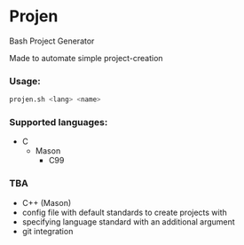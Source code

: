 # Projen
Bash Project Generator

Made to automate simple project-creation

### Usage:
```bash
projen.sh <lang> <name>
```

### Supported languages:
* C
  * Mason
    * C99
   
### TBA
* C++ (Mason)
* config file with default standards to create projects with
* specifying language standard with an additional argument
* git integration
